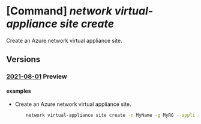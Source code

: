 # [Command] _network virtual-appliance site create_

Create an Azure network virtual appliance site.

## Versions

### [2021-08-01](/Resources/mgmt-plane/L3N1YnNjcmlwdGlvbnMve30vcmVzb3VyY2Vncm91cHMve30vcHJvdmlkZXJzL21pY3Jvc29mdC5uZXR3b3JrL25ldHdvcmt2aXJ0dWFsYXBwbGlhbmNlcy97fS92aXJ0dWFsYXBwbGlhbmNlc2l0ZXMve30=/2021-08-01.xml) **Preview**

<!-- mgmt-plane /subscriptions/{}/resourcegroups/{}/providers/microsoft.network/networkvirtualappliances/{}/virtualappliancesites/{} 2021-08-01 -->

#### examples

- Create an Azure network virtual appliance site.
    ```bash
        network virtual-appliance site create -n MyName -g MyRG --appliance-name MyAppliance --address-prefix 10.0.0.0/24 --allow --default --optimize
    ```
